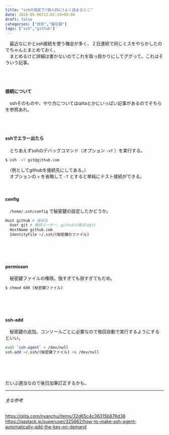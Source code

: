 ```yaml
---
title: "sshの設定で(個人的に)よく詰まるとこ"
date: 2020-05-06T13:01:29+09:00
draft: false
categories: ["技術","備忘録"]
tags: ["ssh","github"]
---
```


　最近なにかとssh接続を使う機会が多く、２日連続で同じミスをやらかしたのでちゃんとまとめておく。  
　まとめるけど詳細は書かないのでこれを取っ掛かりにしてググって。これはそういう記事。  
<br>
<br>
<br>
  
#### 接続について  
　sshそのものや、やり方についてはqiitaとかにいっぱい記事があるのでそちらを参照あれ。  
<br>
<br>
<br>
  
#### sshでエラー出たら
　とりあえずsshのデバッグコマンド（オプション `-vT` ）を実行する。
```bash
$ ssh -vT git@github.com
```
　（例としてgithubを接続先にしてある。）  
　オプションの `v` を省略して `-T` とすると単純にテスト接続ができる。
<br>
<br>
<br>
  
#### config  
　`/home/.ssh/config` で秘密鍵の設定したかどうか。
```bash
Host github # 接続名
  User git # 接続ユーザー。githubの場合はgit
  HostName github.com
  IdentityFile ~/.ssh/(秘密鍵のファイル)
```
<br>
<br>
<br>
  
#### permisson  
　秘密鍵ファイルの権限。強すぎても弱すぎてもだめ。  
```bash
$ chmod 600 (秘密鍵ファイル)
```
<br>
<br>
<br>
  
#### ssh-add  
　秘密鍵の追加。コンソールごとに必要なので毎回自動で実行するようにするといい。
~~~bash
eval `ssh-agent` > /dev/null
ssh-add ~/.ssh/(秘密鍵ファイル) >& /dev/null
~~~
<br>
<br>
<br>
  
だいぶ適当なので後日加筆訂正するかも。
  
* * *
###### 主な参考  
https://qiita.com/nyanchu/items/32d65c4c36315b876d38  
https://qastack.jp/superuser/325662/how-to-make-ssh-agent-automatically-add-the-key-on-demand

